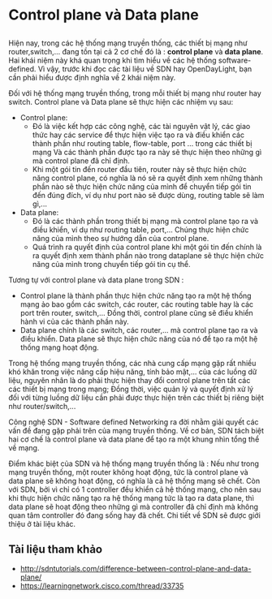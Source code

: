 # Control plane và Data plane
## 
Hiện nay, trong các hệ thống mạng truyền thống, các thiết bị mạng như router,switch,... đang tồn tại cả 2 cơ chế đó là : **control plane** và **data plane**. Hai khái niệm này khá quan trọng khi tìm hiểu về các hệ thống software-defined. Vì vậy, trước khi đọc các tài liệu về SDN hay OpenDayLight, bạn cần phải hiểu được định nghĩa về 2 khái niệm này.

Đối với hệ thống mạng truyền thống, trong mỗi thiết bị mạng như router hay switch. Control plane và Data plane sẽ thực hiện các nhiệm vụ sau:
- Control plane:
  - Đó là việc kết hợp các công nghệ, các tài nguyên vật lý, các giao thức hay các service để thực hiện việc tạo ra và điều khiển các thành phần như routing table, flow-table, port ... trong các thiết bị mạng Và các thành phần được tạo ra này sẽ thực hiện theo những gì mà control plane đã chỉ định.
  - Khi một gói tin đến router đầu tiên, router này sẽ thực hiện chức năng control plane, có nghĩa là nó sẽ ra quyết định xem những thành phần nào sẽ thực hiện chức năng của mình để chuyển tiếp gói tin đến đúng đích, ví dụ như port nào sẽ được dùng, routing table sẽ làm gì,...
- Data plane:
  - Đó là các thành phần trong thiết bị mạng mà control plane tạo ra và điều khiển, ví dụ như routing table, port,... Chúng thực hiện chức năng của mình theo sự hướng dẫn của control plane.
  - Quá trình ra quyết định của control plane khi một gói tin đến chính là ra quyết định xem thành phần nào trong dataplane sẽ thực hiện chức năng của mình trong chuyển tiếp gói tin cụ thể.

Tương tự với control plane và data plane trong SDN :
- Control plane là thành phần thực hiện chức năng tạo ra một hệ thống mạng ảo bao gồm các switch, các router, các routing table hay là các port trên router, switch,... Đồng thời, control plane cũng sẽ điều khiển hành vi của các thành phần này.
- Data plane chính là các switch, các router,... mà control plane tạo ra và điều khiển. Data plane sẽ thực hiện chức năng của nó để tạo ra một hệ thống mạng hoạt động.

Trong hệ thống mạng truyền thống, các nhà cung cấp mạng gặp rất nhiều khó khăn trong việc nâng cấp hiệu năng, tính bảo mật,... của các luồng dữ liệu, nguyên nhân là do phải thực hiện thay đổi control plane trên tất các các thiết bị mạng trong mạng; Đồng thời, việc quản lý và quyết định xử lý đối với từng luồng dữ liệu cần phải được thực hiện trên các thiết bị riêng biệt như router/switch,...

Công nghệ SDN - Software defined Networking ra đời nhằm giải quyết các vấn đề đang gặp phải trên của mạng truyền thống. Về cơ bản, SDN tách biệt hai cơ chế là control plane và data plane để tạo ra một khung nhìn tổng thể về mạng.

Điểm khác biệt của SDN và hệ thống mạng truyền thống là : Nếu như trong mạng truyền thống, một router không hoạt động, tức là control plane và data plane sẽ không hoạt động, có nghĩa là cả hệ thống mạng sẽ chết. Còn với SDN, bởi vì chỉ có 1 controller đều khiển cả hệ thống mạng, cho nên sau khi thực hiện chức năng tạo ra hệ thống mạng tức là tạo ra data plane, thì data plane sẽ hoạt động theo những gì mà controller đã chỉ định mà không quan tâm controller đó đang sống hay đã chết.
Chi tiết về SDN sẽ được giới thiệu ở tài liệu khác.

## Tài liệu tham khảo

- http://sdntutorials.com/difference-between-control-plane-and-data-plane/
- https://learningnetwork.cisco.com/thread/33735
